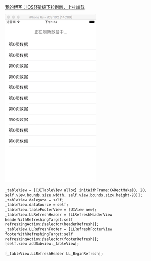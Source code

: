 [我的博客：iOS轻量级下拉刷新，上拉加载](http://www.jianshu.com/p/314c942cab9e)

![Image text](https://github.com/wangzhaomeng/LLRefresh/blob/master/LLRefresh.png?raw=true)

```
_tableView = [[UITableView alloc] initWithFrame:CGRectMake(0, 20, self.view.bounds.size.width, self.view.bounds.size.height-20)];
_tableView.delegate = self;
_tableView.dataSource = self;
_tableView.tableFooterView = [UIView new];
_tableView.LLRefreshHeader = [LLRefreshHeaderView headerWithRefreshingTarget:self refreshingAction:@selector(headerRefresh)];
_tableView.LLRefreshFooter = [LLRefreshFooterView footerWithRefreshingTarget:self refreshingAction:@selector(footerRefresh)];
[self.view addSubview:_tableView];
    
[_tableView.LLRefreshHeader LL_BeginRefresh];
```


